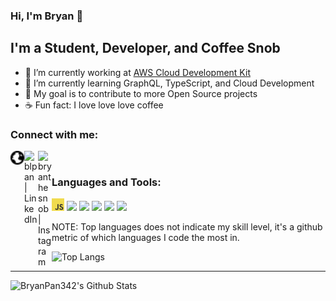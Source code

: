 ### Hi, I'm Bryan 👋

## I'm a Student, Developer, and Coffee Snob
- 🔭  I’m currently working at [AWS Cloud Development Kit](https://github.com/aws/aws-cdk)
- 🌱  I’m currently learning GraphQL, TypeScript, and Cloud Development
- 🤝  My goal is to contribute to more Open Source projects
- ☕️  Fun fact: I love love love coffee

### Connect with me:

[<img align="left" alt="bryanpan.co" width="22px" src="https://raw.githubusercontent.com/iconic/open-iconic/master/svg/globe.svg" />][website]
[<img align="left" alt="blpan | LinkedIn" width="22px" src="https://cdn.jsdelivr.net/npm/simple-icons@v3/icons/linkedin.svg" />][linkedin]
[<img align="left" alt="bryanthesnob | Instagram" width="22px" src="https://cdn.jsdelivr.net/npm/simple-icons@v3/icons/instagram.svg" />][instagram]

<br />

### Languages and Tools:

<code><img height="20" src="https://raw.githubusercontent.com/github/explore/80688e429a7d4ef2fca1e82350fe8e3517d3494d/topics/javascript/javascript.png"></code>
<code><img height="20" src="https://www.vectorlogo.zone/logos/typescriptlang/typescriptlang-icon.svg"></code>
<code><img height="20" src="https://www.vectorlogo.zone/logos/reactjs/reactjs-icon.svg"></code>
<code><img height="20" src="https://www.vectorlogo.zone/logos/graphql/graphql-icon.svg"></code>
<code><img height="20" src="https://www.vectorlogo.zone/logos/nodejs/nodejs-icon.svg"></code> 
<code><img height="20" src="https://www.vectorlogo.zone/logos/amazon_aws/amazon_aws-icon.svg"></code>


NOTE: Top languages does not indicate my skill level, it's a github metric of which languages I code the most in.

![Top Langs](https://github-readme-stats-beige-pi.vercel.app/api/top-langs/?username=bryanpan342&layout=compact)


---

<img align="left" alt="BryanPan342's Github Stats" src="https://github-readme-stats-beige-pi.vercel.app/api?username=bryanpan342&show_icons=true&hide_border=true&count_private=true" />

[website]: https://bryanpan.co/
[instagram]: https://instagram.com/bryanthesnob
[linkedin]: https://linkedin.com/in/blpan
